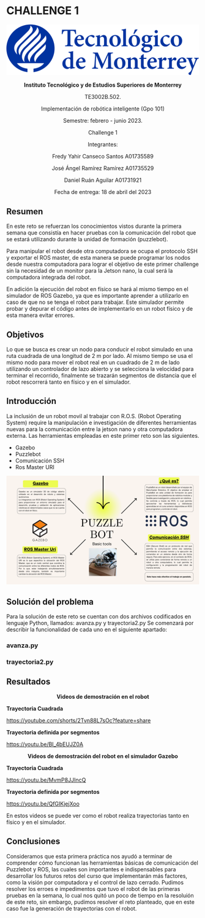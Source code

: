 # CHALLENGE 1

<p align="center">
  <img src="https://github.com/engelSprt/Retos_Manchester_Robotics/blob/main/Challenge%201/Imagenes/tecnologico-de-monterrey-blue.png" />
</p>


**<p align="center">Instituto Tecnológico y de Estudios Superiores de Monterrey</p>**
<p align="center">TE3002B.502.</p>
<p align="center"> Implementación de robótica inteligente (Gpo 101)</p>
<p align="center">Semestre: febrero - junio 2023.</p>
<p align="center">Challenge 1</p>
<p align="center"> Integrantes:</p>
<p align="center">Fredy Yahir Canseco Santos		A01735589</p>
<p align="center">José Ángel Ramírez Ramírez		A01735529</p>
<p align="center">Daniel Ruán Aguilar			A01731921</p>
<p align="center">Fecha de entrega: 18 de abril del 2023</p>


## Resumen

En este reto se refuerzan los conocimientos vistos durante la primera semana que consistía en hacer pruebas con la comunicación del robot que se estará utilizando durante la unidad de formación (puzzlebot). 

Para manipular el robot desde otra computadora se ocupa el protocolo SSH y exportar el ROS master, de esta manera se puede programar los nodos desde nuestra computadora para lograr el objetivo de este primer challenge sin la necesidad de un monitor para la Jetson nano, la cual será la computadora integrada del robot.

En adición la ejecución del robot en físico se hará al mismo tiempo en el simulador de ROS Gazebo, ya que es importante aprender a utilizarlo en caso de que no se tenga el robot para trabajar. Este simulador permite probar y depurar el código antes de implementarlo en un robot físico y de esta manera evitar errores.

## Objetivos

Lo que se busca es crear un nodo para conducir el robot simulado en una ruta cuadrada de una longitud de 2 m por lado. Al mismo tiempo se usa el mismo nodo para mover el robot real en un cuadrado de 2 m de lado utilizando un controlador de lazo abierto y se selecciona la velocidad para terminar el recorrido, finalmente se trazarán segmentos de distancia que el robot rescorrerá tanto en físico y en el simulador.

## Introducción

La inclusión de un robot movil al trabajar con R.O.S. (Robot Operating System) require la manipulación e investigación de diferentes herramientas nuevas para la comunicación entre la jetson nano y otra computadora externa. Las herramientas empleadas en este primer reto son las siguientes.

- Gazebo
- Puzzlebot
- Comunicación SSH
- Ros Master URI

<p align="center">
  <img src="https://github.com/engelSprt/Implementacion_de_Robotica_Inteligente/blob/main/challenge1/Challenge1_brainstorm.png" />
</p>

## Solución del problema
Para la solución de este reto se cuentan con dos archivos codificados en lenguaje Python, llamados: avanza.py y trayectoria2.py Se comenzará por describir la funcionalidad de cada uno en el siguiente apartado:

### avanza.py

### trayectoria2.py


## Resultados  

**<p align="center"> Videos de demostración en el robot</p>**

**Trayectoria Cuadrada**

https://youtube.com/shorts/2Tvn88L7sOc?feature=share

**Trayectoria definida por segmentos**

https://youtu.be/BI_4bEUJZ0A

**<p align="center"> Videos de demostración del robot en el simulador Gazebo</p>**

**Trayectoria Cuadrada**

https://youtu.be/MvmP8JJIncQ

**Trayectoria definida por segmentos**

https://youtu.be/QfGIKjejXoo

En estos videos se puede ver como el robot realiza trayectorias tanto en físico y en el simulador.

## Conclusiones

Consideramos que esta primera práctica nos ayudó a terminar de comprender cómo funcionan las herramientas básicas de comunicación del Puzzlebot y ROS, las cuales son importantes e indispensables para desarrollar los futuros retos del curso que implementarán más factores, como la visión por computadora y el control de lazo cerrado. Pudimos resolver los erroes e impedimentos que tuvo el robot de las primeras pruebas en la semana, lo cual nos quitó un poco de tiempo en la resoluión de este reto, sin embargo, pudimos resolver el reto planteado, que en este caso fue la generación de trayectorias con el robot.

